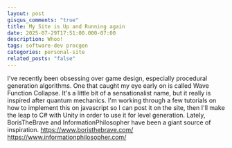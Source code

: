 ```yaml
---
layout: post
gisqus_comments: "true"
title: My Site is Up and Running again
date: 2025-07-29T17:51:00.000-07:00
description: Whoo!
tags: software-dev procgen
categories: personal-site
related_posts: "false"
---
```


I've recently been obsessing over game design, especially procedural
generation algorithms. One that caught my eye early on is called Wave Function
Collapse. It's a little bit of a sensationalist name, but it really is
inspired after quantum mechanics. I'm working through a few tutorials on how
to implement this on javascript so I can post it on the site, then I'll make
the leap to C# with Unity in order to use it for level generation. Lately,
BorisTheBrave and InformationPhilosopher have been a giant source of inspiration.
<https://www.boristhebrave.com/>
<https://www.informationphilosopher.com/>
